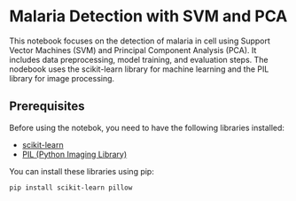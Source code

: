 # Malaria Detection with SVM and PCA

This notebook focuses on the detection of malaria in cell using Support Vector Machines (SVM) and Principal Component Analysis (PCA). It includes data preprocessing, model training, and evaluation steps. The nodebook uses the scikit-learn library for machine learning and the PIL library for image processing.

## Prerequisites

Before using the notebok, you need to have the following libraries installed:

- [scikit-learn](https://scikit-learn.org/stable/)
- [PIL (Python Imaging Library)](https://pillow.readthedocs.io/en/stable/)

You can install these libraries using pip:
```bash
pip install scikit-learn pillow

